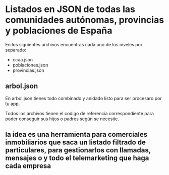 # Listados en JSON de todas las comunidades autónomas, provincias y poblaciones de España

En los siguientes archivos encuentras cada uno de los niveles por separado:
- ccaa.json
- poblaciones.json
- provincias.json

## arbol.json
En arbol.json tienes todo combinado y anidado listo para ser procesaro por tu app.

Todos los archivos tienen el codigo de referencia correspondiente para poder conseguir sus hijos o padres según se necesite.


## la idea es una herramienta para comerciales inmobiliarios que saca un listado filtrado de particulares, para gestionarlos con llamadas, mensajes o y todo el telemarketing que haga cada empresa 